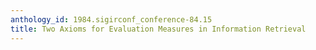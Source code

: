 ```yaml
---
anthology_id: 1984.sigirconf_conference-84.15
title: Two Axioms for Evaluation Measures in Information Retrieval
---
```

